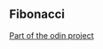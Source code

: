## Fibonacci
[Part of the odin project](http://www.theodinproject.com/ruby-programming/recursion?ref=lnav)
